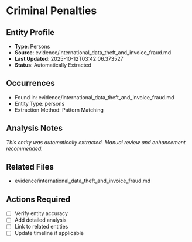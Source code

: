 # Criminal Penalties

## Entity Profile
- **Type**: Persons
- **Source**: evidence/international_data_theft_and_invoice_fraud.md
- **Last Updated**: 2025-10-12T03:42:06.373527
- **Status**: Automatically Extracted

## Occurrences
- Found in: evidence/international_data_theft_and_invoice_fraud.md
- Entity Type: persons
- Extraction Method: Pattern Matching

## Analysis Notes
*This entity was automatically extracted. Manual review and enhancement recommended.*

## Related Files
- evidence/international_data_theft_and_invoice_fraud.md

## Actions Required
- [ ] Verify entity accuracy
- [ ] Add detailed analysis
- [ ] Link to related entities
- [ ] Update timeline if applicable
